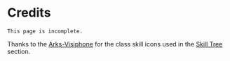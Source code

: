 # Credits

```{warning}
This page is incomplete.
```

Thanks to the [Arks-Visiphone](https://pso2na.arks-visiphone.com/wiki/Main_Page) for the class skill icons used in the [Skill Tree](#skill-tree) section.
